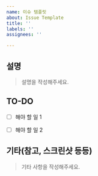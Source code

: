 ```yaml
---
name: 이슈 템플릿
about: Issue Template
title: ''
labels: ''
assignees: ''

---
```


## 설명
> 설명을 작성해주세요.


## TO-DO
- [ ] 해야 할 일 1  
- [ ] 해야 할 일 2


## 기타(참고, 스크린샷 등등)
> 기타 사항을 작성해주세요.
